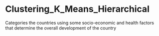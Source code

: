 # Clustering_K_Means_Hierarchical
Categories the countries using some socio-economic and health factors that determine the overall development of the country
